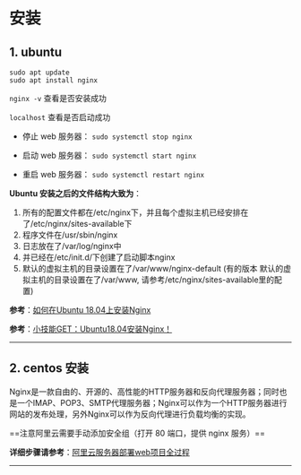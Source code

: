 # 安装

## 1. ubuntu

```shell
sudo apt update
sudo apt install nginx
```

`nginx -v` 查看是否安装成功

`localhost` 查看是否启动成功

- 停止 web 服务器： `sudo systemctl stop nginx`

- 启动 web 服务器： `sudo systemctl start nginx`

- 重启 web 服务器： `sudo systemctl restart nginx`

**Ubuntu 安装之后的文件结构大致为**：

1. 所有的配置文件都在/etc/nginx下，并且每个虚拟主机已经安排在了/etc/nginx/sites-available下
2. 程序文件在/usr/sbin/nginx
3. 日志放在了/var/log/nginx中
4. 并已经在/etc/init.d/下创建了启动脚本nginx
5. 默认的虚拟主机的目录设置在了/var/www/nginx-default (有的版本 默认的虚拟主机的目录设置在了/var/www, 请参考/etc/nginx/sites-available里的配置)

**参考**：[如何在Ubuntu 18.04上安装Nginx](https://www.howtoing.com/how-to-install-nginx-on-ubuntu-18-04/)

**参考**：[小技能GET：Ubuntu18.04安装Nginx！](https://desirefire.github.io/2018/10/08/%E5%B0%8F%E6%8A%80%E8%83%BDGET%EF%BC%9AUbuntu18-04%E5%AE%89%E8%A3%85Nginx%EF%BC%81/)

---

## 2. centos 安装

Nginx是一款自由的、开源的、高性能的HTTP服务器和反向代理服务器；同时也是一个IMAP、POP3、SMTP代理服务器；Nginx可以作为一个HTTP服务器进行网站的发布处理，另外Nginx可以作为反向代理进行负载均衡的实现。

==注意阿里云需要手动添加安全组（打开 80 端口，提供 nginx 服务）==

**详细步骤请参考**：[阿里云服务器部署web项目全过程](http://www.sohu.com/a/341033591_100286357)

---
